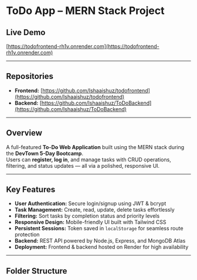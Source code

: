 # ToDo App – MERN Stack Project

## Live Demo
[https://todofrontend-rh1v.onrender.com](https://todofrontend-rh1v.onrender.com)

---

## Repositories

- **Frontend:** [https://github.com/Ishaaishuz/todofrontend](https://github.com/Ishaaishuz/todofrontend)
- **Backend:** [https://github.com/Ishaaishuz/ToDoBackend](https://github.com/Ishaaishuz/ToDoBackend)

---

## Overview

A full-featured **To-Do Web Application** built using the MERN stack during the **DevTown 5-Day Bootcamp**.  
Users can **register, log in**, and manage tasks with CRUD operations, filtering, and status updates — all via a polished, responsive UI.

---

## Key Features

- **User Authentication:** Secure login/signup using JWT & bcrypt
- **Task Management:** Create, read, update, delete tasks effortlessly
- **Filtering:** Sort tasks by completion status and priority levels
- **Responsive Design:** Mobile-friendly UI built with Tailwind CSS
- **Persistent Sessions:** Token saved in `localStorage` for seamless route protection
- **Backend:** REST API powered by Node.js, Express, and MongoDB Atlas
- **Deployment:** Frontend & backend hosted on Render for high availability

---


## Folder Structure


